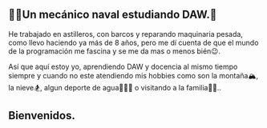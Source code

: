 ## 🚢🔧Un mecánico naval estudiando DAW.🔭
<html>
  <body>
  <p>He trabajado en astilleros, con barcos y reparando maquinaria pesada, como llevo haciendo ya más de 8 años, pero me dí cuenta de que el mundo de la programación me fascina y se me da mas o menos bién😉.</p>
  <p>Así que aquí estoy yo, aprendiendo DAW y docencia al mismo tiempo siempre y cuando no este atendiendo mis hobbies como son la montaña🏔️, la nieve🏂, algun deporte de agua🚤🏄‍♂️ o visitando a la familia👩‍🦳..</p>  
  <h2>Bienvenidos.</h2>
  </body>
</html>

<!--
**EfrenGutierrez/EfrenGutierrez** is a ✨ _special_ ✨ repository because its `README.md` (this file) appears on your GitHub profile.

Here are some ideas to get you started:

- 🔭 I’m currently working on ...
- 🌱 I’m currently learning ...
- 👯 I’m looking to collaborate on ...
- 🤔 I’m looking for help with ...
- 💬 Ask me about ...
- 📫 How to reach me: ...
- 😄 Pronouns: ...
- ⚡ Fun fact: ...
-->
